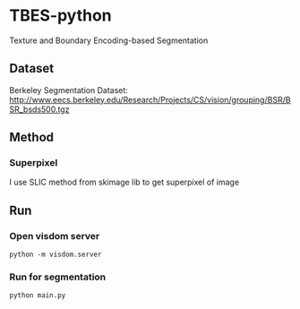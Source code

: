 # TBES-python
Texture and Boundary Encoding-based Segmentation

## Dataset

Berkeley Segmentation Dataset: 
http://www.eecs.berkeley.edu/Research/Projects/CS/vision/grouping/BSR/BSR_bsds500.tgz


## Method
### Superpixel
I use SLIC method from skimage lib to get superpixel of image

## Run

### Open visdom server
`python -m visdom.server`

### Run for segmentation
`python main.py`